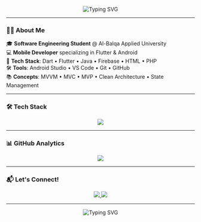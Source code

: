 <p align="center">
  <img src="https://readme-typing-svg.demolab.com?font=Fira+Code&size=26&pause=1000&color=00FFF0&center=true&vCenter=true&width=500&lines=Hi+I'm+Aghar+Sukarieh;Software+Engineering+Student;Welcome+to+my+GitHub+profile!" alt="Typing SVG" />
</p>

---

### 👨‍💻 About Me

🎓 **Software Engineering Student** @ Al-Balqa Applied University  
💻 **Mobile Developer** specializing in Flutter & Android  
🚀 **Tech Stack**: Dart • Flutter • Java • Firebase • HTML • PHP  
🛠️ **Tools**: Android Studio • VS Code • Git • GitHub  
📚 **Concepts**: MVVM • MVC • MVP • Clean Architecture • State Management  

---

### 🛠️ Tech Stack

<p align="center">
  <img src="https://skillicons.dev/icons?i=dart,flutter,androidstudio,java,firebase,html,php,vscode,git,github" />
</p>

---



### 📊 GitHub Analytics



<p align="center">
  <img src="https://github-profile-summary-cards.vercel.app/api/cards/profile-details?username=AgharSukarieh&theme=tokyonight"/>
</p>

---

### 📬 Let's Connect!

<p align="center">
  <a href="mailto:aghar4136@gmail.com">
    <img src="https://img.shields.io/badge/Gmail-D14836?style=for-the-badge&logo=gmail&logoColor=white"/>
  </a>
  <a href="https://github.com/AgharSukarieh">
    <img src="https://img.shields.io/badge/GitHub-100000?style=for-the-badge&logo=github&logoColor=white"/>
  </a>
</p>

---


<p align="center">
  <img src="https://readme-typing-svg.demolab.com?font=Fira+Code&size=26&pause=1000&color=00FFF0&center=true&vCenter=true&width=500&lines=Thanks+for+visiting!" alt="Typing SVG" />
</p>
